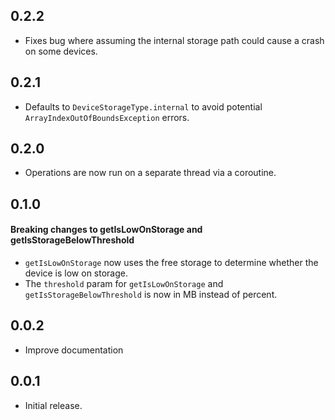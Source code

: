 ## 0.2.2

- Fixes bug where assuming the internal storage path could cause a crash on some devices. 

## 0.2.1

- Defaults to ``DeviceStorageType.internal`` to avoid potential ``ArrayIndexOutOfBoundsException`` errors.

## 0.2.0

- Operations are now run on a separate thread via a coroutine.

## 0.1.0

#### **Breaking changes** to getIsLowOnStorage and getIsStorageBelowThreshold

- ``getIsLowOnStorage`` now uses the free storage to determine whether the device is low on storage. 
- The ``threshold`` param for ``getIsLowOnStorage`` and ``getIsStorageBelowThreshold`` is now in MB instead of percent.

## 0.0.2

* Improve documentation

## 0.0.1

* Initial release.
